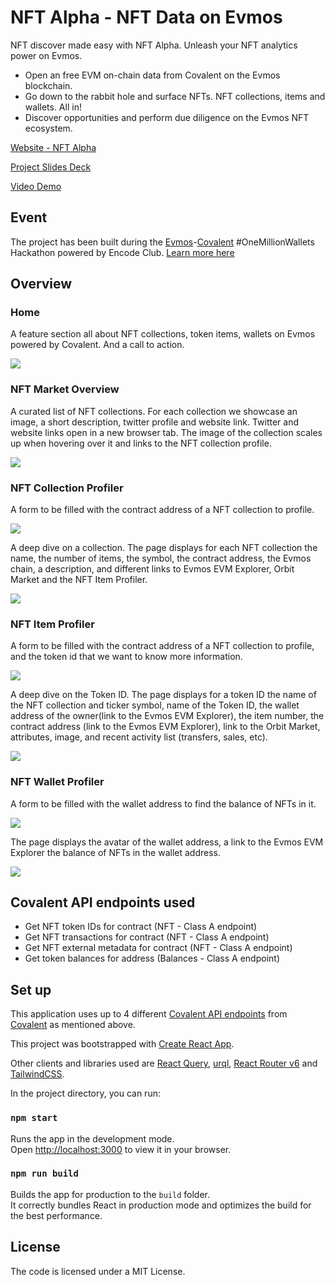 # NFT Alpha - NFT Data on Evmos

NFT discover made easy with NFT Alpha.
Unleash your NFT analytics power on Evmos.

- Open an free EVM on-chain data from Covalent on the Evmos blockchain.
- Go down to the rabbit hole and surface NFTs.
  NFT collections, items and wallets. All in!
- Discover opportunities and perform due diligence on the Evmos NFT ecosystem.

[Website - NFT Alpha](https://www.nftalpha.app)

[Project Slides Deck](https://ivanmolto.mypinata.cloud/ipfs/QmSbgirs8hVHakyT3hv5xqTxq7a4vgk48B48FFaconcDyu)

[Video Demo](https://youtu.be/TyV7i-kEk9E)

## Event

The project has been built during the [Evmos](https://evmos.org)-[Covalent](https://covalenthq.com) #OneMillionWallets Hackathon powered by Encode Club. [Learn more here](https://www.encode.club/evmoscovalent-hack)

## Overview

### Home

A feature section all about NFT collections, token items, wallets on Evmos powered by Covalent. And a call to action.

![](https://ivanmolto.mypinata.cloud/ipfs/QmVcC3vnFyyVu44yWQvQDeyBEJaAfV74bMVM84SwYKsH4E)

### NFT Market Overview

A curated list of NFT collections. For each collection we showcase an image, a short description, twitter profile and website link. Twitter and website links open in a new browser tab. The image of the collection scales up when hovering over it and links to the NFT collection profile.

![](https://ivanmolto.mypinata.cloud/ipfs/QmPETRBxrTjTfx4e2u9mFWehba8n638rME3rrnNA8s4CQK)

### NFT Collection Profiler

A form to be filled with the contract address of a NFT collection to profile.

![](https://ivanmolto.mypinata.cloud/ipfs/QmcY9yrjThpUuKuZsKxCZDJHBMjmCMgYivUQh3wQNbWdVa)

A deep dive on a collection. The page displays for each NFT collection the name, the number of items, the symbol, the contract address, the Evmos chain, a description, and different links to Evmos EVM Explorer, Orbit Market and the NFT Item Profiler.

![](https://ivanmolto.mypinata.cloud/ipfs/QmRx2VqsKw1R9oebWxm9pbuGRbReYCwrqegDdBtFsVksiR)

### NFT Item Profiler

A form to be filled with the contract address of a NFT collection to profile, and the token id that we want to know more information.

![](https://ivanmolto.mypinata.cloud/ipfs/Qma6pFWrCrLNTr7Tqwdh8taUVpwyFWdwDwM5VgoQPeEb8z)

A deep dive on the Token ID. The page displays for a token ID the name of the NFT collection and ticker symbol, name of the Token ID, the wallet address of the owner(link to the Evmos EVM Explorer), the item number, the contract address (link to the Evmos EVM Explorer), link to the Orbit Market, attributes, image, and recent activity list (transfers, sales, etc).

![](https://ivanmolto.mypinata.cloud/ipfs/QmdMhXqe5T8P4qvJ19ZDf5Tnipwquqg2TCqyYJFJuWEycZ)

### NFT Wallet Profiler

A form to be filled with the wallet address to find the balance of NFTs in it.

![](https://ivanmolto.mypinata.cloud/ipfs/QmdWSW8eksRwkap5pytwiGuaatKdFAXoUpwAheUs5RMqsi)

The page displays the avatar of the wallet address, a link to the Evmos EVM Explorer the balance of NFTs in the wallet address.

![](https://ivanmolto.mypinata.cloud/ipfs/QmY8NGzSQH12kneuGu1eoctEzbG7tKKK2PJt6zKTonhf4A)

## Covalent API endpoints used

- Get NFT token IDs for contract (NFT - Class A endpoint)
- Get NFT transactions for contract (NFT - Class A endpoint)
- Get NFT external metadata for contract (NFT - Class A endpoint)
- Get token balances for address (Balances - Class A endpoint)

## Set up

This application uses up to 4 different [Covalent API endpoints](https://www.covalenthq.com/docs/api/#/0/0/USD/1) from [Covalent](https://www.covalenthq.com) as mentioned above.

This project was bootstrapped with [Create React App](https://github.com/facebook/create-react-app).

Other clients and libraries used are [React Query](https://tanstack.com/query/v4), [urql](https://formidable.com/open-source/urql/), [React Router v6](https://reactrouter.com/docs/en/v6/getting-started/overview) and [TailwindCSS](https://tailwindcss.com).

In the project directory, you can run:

### `npm start`

Runs the app in the development mode.\
Open [http://localhost:3000](http://localhost:3000) to view it in your browser.

### `npm run build`

Builds the app for production to the `build` folder.\
It correctly bundles React in production mode and optimizes the build for the best performance.

## License

The code is licensed under a MIT License.
